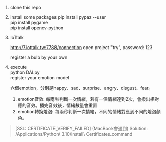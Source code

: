 1. clone this repo

2. install some packages
    pip install pypaz --user <br>
    pip install pygame <br>
    pip install opencv-python 

3. IoTtalk

    http://7.iottalk.tw:7788/connection
    open project "try", password: 123

    register a bulb by your own

4. execute <br>
    python DAI.py <br>
    register your emotion model
    
    六個emotion，分別是happy、sad、surprise、angry、disgust、fear。
    
    1. emotion音效: 每兩秒判斷一次情緒，若有一個情緒達到2次，會撥出相對應的音效。播完音效後，情緒數量會重置
    2. emotion轉換燈泡: 每兩秒判斷一次情緒，不同的情緒對應到不同的燈泡顏色。
    

> [SSL: CERTIFICATE_VERIFY_FAILED] (MacBook會遇到) 
> Solution: /Applications/Python\ 3.10/Install\ Certificates.command

